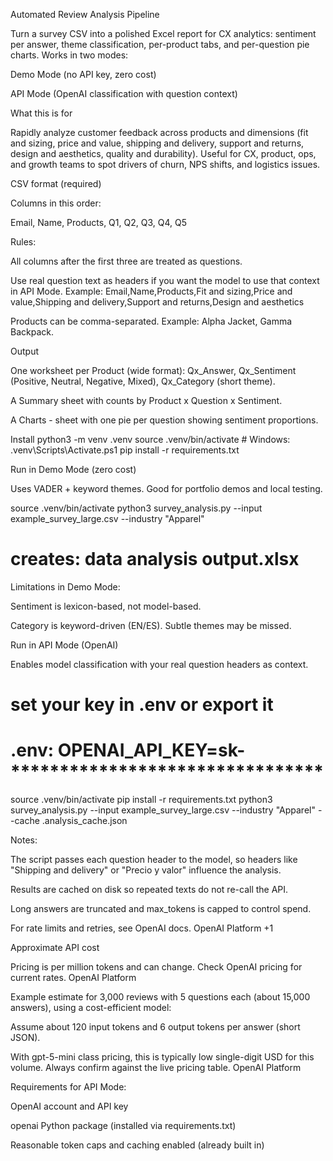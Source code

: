 Automated Review Analysis Pipeline

Turn a survey CSV into a polished Excel report for CX analytics: sentiment per answer, theme classification, per-product tabs, and per-question pie charts. Works in two modes:

Demo Mode (no API key, zero cost)

API Mode (OpenAI classification with question context)

What this is for

Rapidly analyze customer feedback across products and dimensions (fit and sizing, price and value, shipping and delivery, support and returns, design and aesthetics, quality and durability). Useful for CX, product, ops, and growth teams to spot drivers of churn, NPS shifts, and logistics issues.

CSV format (required)

Columns in this order:

Email, Name, Products, Q1, Q2, Q3, Q4, Q5


Rules:

All columns after the first three are treated as questions.

Use real question text as headers if you want the model to use that context in API Mode. Example:
Email,Name,Products,Fit and sizing,Price and value,Shipping and delivery,Support and returns,Design and aesthetics

Products can be comma-separated. Example: Alpha Jacket, Gamma Backpack.

Output

One worksheet per Product (wide format): Qx_Answer, Qx_Sentiment (Positive, Neutral, Negative, Mixed), Qx_Category (short theme).

A Summary sheet with counts by Product x Question x Sentiment.

A Charts - <Product> sheet with one pie per question showing sentiment proportions.

Install
python3 -m venv .venv
source .venv/bin/activate          # Windows: .venv\Scripts\Activate.ps1
pip install -r requirements.txt

Run in Demo Mode (zero cost)

Uses VADER + keyword themes. Good for portfolio demos and local testing.

source .venv/bin/activate
python3 survey_analysis.py --input example_survey_large.csv --industry "Apparel"
# creates: data analysis output.xlsx


Limitations in Demo Mode:

Sentiment is lexicon-based, not model-based.

Category is keyword-driven (EN/ES). Subtle themes may be missed.

Run in API Mode (OpenAI)

Enables model classification with your real question headers as context.

# set your key in .env or export it
# .env: OPENAI_API_KEY=sk-********************************
source .venv/bin/activate
pip install -r requirements.txt
python3 survey_analysis.py --input example_survey_large.csv --industry "Apparel" --cache .analysis_cache.json


Notes:

The script passes each question header to the model, so headers like
"Shipping and delivery" or "Precio y valor" influence the analysis.

Results are cached on disk so repeated texts do not re-call the API.

Long answers are truncated and max_tokens is capped to control spend.

For rate limits and retries, see OpenAI docs. 
OpenAI Platform
+1

Approximate API cost

Pricing is per million tokens and can change. Check OpenAI pricing for current rates. 
OpenAI Platform

Example estimate for 3,000 reviews with 5 questions each (about 15,000 answers), using a cost-efficient model:

Assume about 120 input tokens and 6 output tokens per answer (short JSON).

With gpt-5-mini class pricing, this is typically low single-digit USD for this volume. Always confirm against the live pricing table. 
OpenAI Platform

Requirements for API Mode:

OpenAI account and API key

openai Python package (installed via requirements.txt)

Reasonable token caps and caching enabled (already built in)
